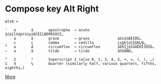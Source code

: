 # Compose key Alt Right

`AltR +`

```
'	a		á		apostrophe	→ acute				áćéíĺńóṕŕśúýźÁĆÉÍĹŃÓṔŔŚÚÝŹ…
`	a		à		grave		→ grave				àèìòùÀÈÌÒÙ…
,	c		ç		comma		→ cedilla			çşģķļņÇŞĢĶĻŅ…
^	a		â		circumflex	→ circumflex		âêĥîĵôŝûÂÊĤÎĴÔŜÛ…
~	a		ã		tilde		→ tilde				ãñõÃÑÕ…

^	2		²		Superscript 2 (also 0, 1, 3, 4, 5, +, =, (, ), …)
1	4		¼		Quarter (similarly half, various quarters, fifths, eighths…)
```

[More](https://tuttle.github.io/python-useful/compose-key-cheat-sheet.html)
